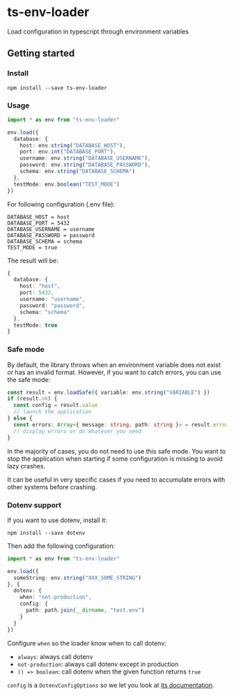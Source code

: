 # ts-env-loader

Load configuration in typescript through environment variables

## Getting started

### Install

```
npm install --save ts-env-loader
```

### Usage

```typescript
import * as env from "ts-env-loader"

env.load({
  database: {
    host: env.string("DATABASE_HOST"),
    port: env.int("DATABASE_PORT"),
    username: env.string("DATABASE_USERNAME"),
    password: env.string("DATABASE_PASSWORD"),
    schema: env.string("DATABASE_SCHEMA")
  },
  testMode: env.boolean("TEST_MODE")
})
```

For following configuration (.env file):

```properties
DATABASE_HOST = host
DATABASE_PORT = 5432
DATABASE_USERNAME = username
DATABASE_PASSWORD = password
DATABASE_SCHEMA = schema
TEST_MODE = true
```

The result will be:

```typescript
{
  database: {
    host: "host",
    port: 5432,
    username: "username",
    password: "password",
    schema: "schema"
  },
  testMode: true
}
```

### Safe mode

By default, the library throws when an environment variable does not exist or has an invalid format.
However, if you want to catch errors, you can use the safe mode:

```typescript
const result = env.loadSafe({ variable: env.string("VARIABLE") })
if (result.ok) {
  const config = result.value
  // launch the application
} else {
  const errors: Array<{ message: string, path: string }> = result.errors
  // display errors or do whatever you need
}
```

In the majority of cases, you do not need to use this safe mode.
You want to stop the application when starting if some configuration is missing to avoid lazy crashes.

It can be useful in very specific cases if you need to accumulate errors with other systems before crashing.

### Dotenv support

If you want to use dotenv, install it:

```
npm install --save dotenv
```

Then add the following configuration:

```typescript
import * as env from "ts-env-loader"

env.load({
  someString: env.string("XXX_SOME_STRING")
}, {
  dotenv: {
    when: "not-production",
    config: {
      path: path.join(__dirname, "test.env")
    }
  }
})
```

Configure `when` so the loader know when to call dotenv:

* `always`: always call dotenv
* `not-production`: always call dotenv except in production
* `() => boolean`: call dotenv when the given function returns `true`

`config` is a `DotenvConfigOptions` so we let you look at [its documentation](https://github.com/motdotla/dotenv#options).